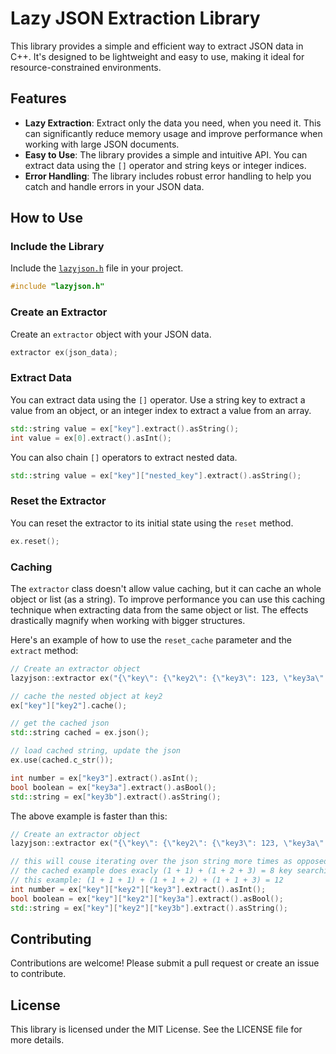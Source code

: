 # Lazy JSON Extraction Library

This library provides a simple and efficient way to extract JSON data in C++. It's designed to be lightweight and easy to use, making it ideal for resource-constrained environments.

## Features

- **Lazy Extraction**: Extract only the data you need, when you need it. This can significantly reduce memory usage and improve performance when working with large JSON documents.
- **Easy to Use**: The library provides a simple and intuitive API. You can extract data using the `[]` operator and string keys or integer indices.
- **Error Handling**: The library includes robust error handling to help you catch and handle errors in your JSON data.

## How to Use

### Include the Library

Include the [`lazyjson.h`](command:_github.copilot.openRelativePath?%5B%22lazyjson.h%22%5D "lazyjson.h") file in your project.

```cpp
#include "lazyjson.h"
```

### Create an Extractor

Create an `extractor` object with your JSON data.

```cpp
extractor ex(json_data);
```

### Extract Data

You can extract data using the `[]` operator. Use a string key to extract a value from an object, or an integer index to extract a value from an array.

```cpp
std::string value = ex["key"].extract().asString();
int value = ex[0].extract().asInt();
```

You can also chain `[]` operators to extract nested data.

```cpp
std::string value = ex["key"]["nested_key"].extract().asString();
```

### Reset the Extractor

You can reset the extractor to its initial state using the `reset` method.

```cpp
ex.reset();
```

### Caching

The `extractor` class doesn't allow value caching, but it can cache an whole object or list (as a string).
To improve performance you can use this caching technique when extracting data from the same object or list.
The effects drastically magnify when working with bigger structures.


Here's an example of how to use the `reset_cache` parameter and the `extract` method:

```cpp
// Create an extractor object
lazyjson::extractor ex("{\"key\": {\"key2\": {\"key3\": 123, \"key3a\": true, \"key3b\": \"hello\"}}}");

// cache the nested object at key2
ex["key"]["key2"].cache();

// get the cached json
std::string cached = ex.json();

// load cached string, update the json
ex.use(cached.c_str());

int number = ex["key3"].extract().asInt();
bool boolean = ex["key3a"].extract().asBool();
std::string = ex["key3b"].extract().asString();

```

The above example is faster than this:

```cpp
// Create an extractor object
lazyjson::extractor ex("{\"key\": {\"key2\": {\"key3\": 123, \"key3a\": true, \"key3b\": \"hello\"}}}");

// this will couse iterating over the json string more times as opposed to caching example!
// the cached example does exacly (1 + 1) + (1 + 2 + 3) = 8 key searchings
// this example: (1 + 1 + 1) + (1 + 1 + 2) + (1 + 1 + 3) = 12
int number = ex["key"]["key2"]["key3"].extract().asInt();
bool boolean = ex["key"]["key2"]["key3a"].extract().asBool();
std::string = ex["key"]["key2"]["key3b"].extract().asString();


```

## Contributing

Contributions are welcome! Please submit a pull request or create an issue to contribute.

## License

This library is licensed under the MIT License. See the LICENSE file for more details.